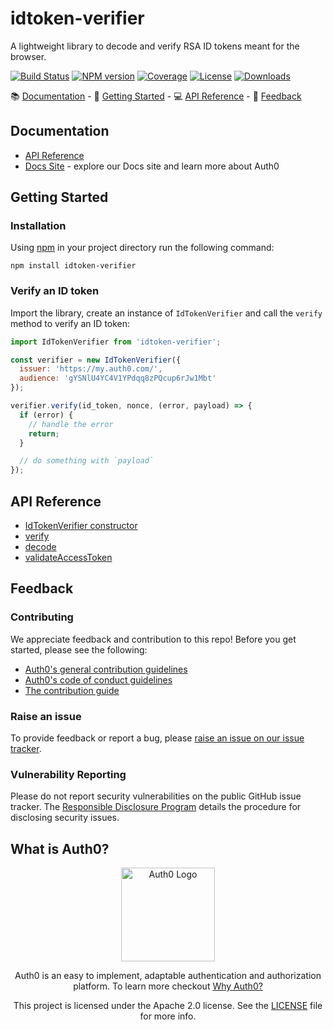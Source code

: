 # idtoken-verifier

A lightweight library to decode and verify RSA ID tokens meant for the browser.

[![Build Status][circleci-image]][circleci-url]
[![NPM version][npm-image]][npm-url]
[![Coverage][codecov-image]][codecov-url]
[![License][license-image]][license-url]
[![Downloads][downloads-image]][downloads-url]

:books: [Documentation](#documentation) - :rocket: [Getting Started](#getting-started) - :computer: [API Reference](#api-reference) - :speech_balloon: [Feedback](#feedback)

## Documentation

- [API Reference](https://auth0.github.io/idtoken-verifier)
- [Docs Site](https://auth0.com/docs) - explore our Docs site and learn more about Auth0

## Getting Started

### Installation

Using [npm](https://npmjs.org/) in your project directory run the following command:

```
npm install idtoken-verifier
```

### Verify an ID token

Import the library, create an instance of `IdTokenVerifier` and call the `verify` method to verify an ID token:

```js
import IdTokenVerifier from 'idtoken-verifier';

const verifier = new IdTokenVerifier({
  issuer: 'https://my.auth0.com/',
  audience: 'gYSNlU4YC4V1YPdqq8zPQcup6rJw1Mbt'
});

verifier.verify(id_token, nonce, (error, payload) => {
  if (error) {
    // handle the error
    return;
  }

  // do something with `payload`
});
```

## API Reference

- [IdTokenVerifier constructor](https://auth0.github.io/idtoken-verifier/IdTokenVerifier.html)
- [verify](https://auth0.github.io/idtoken-verifier/global.html#verify)
- [decode](https://auth0.github.io/idtoken-verifier/global.html#decode)
- [validateAccessToken](https://auth0.github.io/idtoken-verifier/global.html#validateAccessToken)

## Feedback

### Contributing

We appreciate feedback and contribution to this repo! Before you get started, please see the following:

- [Auth0's general contribution guidelines](https://github.com/auth0/open-source-template/blob/master/GENERAL-CONTRIBUTING.md)
- [Auth0's code of conduct guidelines](https://github.com/auth0/open-source-template/blob/master/CODE-OF-CONDUCT.md)
- [The contribution guide](https://github.com/auth0/open-source-template/blob/master/GENERAL-CONTRIBUTING.md)

### Raise an issue

To provide feedback or report a bug, please [raise an issue on our issue tracker](https://github.com/auth0/idtoken-verifier/issues).

### Vulnerability Reporting

Please do not report security vulnerabilities on the public GitHub issue tracker. The [Responsible Disclosure Program](https://auth0.com/whitehat) details the procedure for disclosing security issues.

## What is Auth0?

<p align="center">
  <picture>
    <source media="(prefers-color-scheme: dark)" srcset="https://cdn.auth0.com/website/sdks/logos/auth0_dark_mode.png" width="150">
    <source media="(prefers-color-scheme: light)" srcset="https://cdn.auth0.com/website/sdks/logos/auth0_light_mode.png" width="150">
    <img alt="Auth0 Logo" src="https://cdn.auth0.com/website/sdks/logos/auth0_light_mode.png" width="150">
  </picture>
</p>
<p align="center">
  Auth0 is an easy to implement, adaptable authentication and authorization platform. To learn more checkout <a href="https://auth0.com/why-auth0">Why Auth0?</a>
</p>
<p align="center">
  This project is licensed under the Apache 2.0 license. See the <a href="./LICENSE"> LICENSE</a> file for more info.
</p>


<!-- Vaaaaarrrrsss -->

[npm-image]: https://img.shields.io/npm/v/idtoken-verifier.svg?style=flat-square
[npm-url]: https://npmjs.org/package/idtoken-verifier
[circleci-image]: http://img.shields.io/circleci/project/github/auth0/idtoken-verifier.svg?branch=master&style=flat-square
[circleci-url]: https://circleci.com/gh/auth0/idtoken-verifier
[codecov-image]: https://img.shields.io/codecov/c/github/auth0/idtoken-verifier.svg?style=flat-square
[codecov-url]: https://codecov.io/github/auth0/idtoken-verifier?branch=master
[license-image]: http://img.shields.io/npm/l/idtoken-verifier.svg?style=flat-square
[license-url]: #license
[downloads-image]: http://img.shields.io/npm/dm/idtoken-verifier.svg?style=flat-square
[downloads-url]: https://npmjs.org/package/idtoken-verifier
